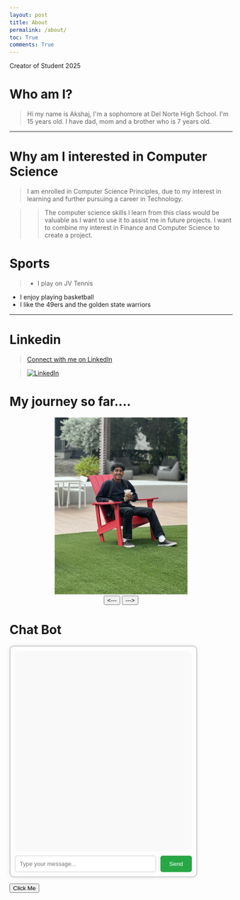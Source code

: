 ```yaml
---
layout: post
title: About
permalink: /about/
toc: True
comments: True
---
```


<style>
    body {
        font-family: Arial, sans-serif;
        background-color: #FFFFFF;
        color: #FFFFFF;
        margin: 20px;
        line-height: 1.6;
    }

<style>
    .center {
        display: block;
        margin-left: auto;
        margin-right: auto;
    }
</style>

Creator of Student 2025

# Who am I?
> Hi my name is Akshaj, I'm a sophomore at Del Norte High School. I'm 15 years old. I have dad, mom and a brother who is 7 years old.

---

<!-- <img src="{{site.baseurl}}/images/akshajg.jpg" height="200" width="200" class="center"> - correct format -->



# Why am I interested in Computer Science
 > I am enrolled in Computer Science Principles, due to my interest in learning and further pursuing a career in Technology. 


>>The computer science skills I learn from this class would be valuable as I want to use it to assist me in future projects. I want to combine my interest in Finance and Computer Science to create a project. 

# Sports
>- I play on JV Tennis
- I enjoy playing basketball
- I like the 49ers and the golden state warriors
<!-- - Luckily never broke a bone in my body
I also enjoy watching sports -->

---

<!-- <img src="{{site.baseurl}}/images/mytennis.jpg" height="200" width="200" class="center"> correct format-->

<!--# Clubs/Experience
>- Akshaya Patra - 3rd year
- DECA - 2nd year
- Academic League - 2nd year
- JV Tennis - 2nd year
- Restoring Rainbows - 1st year-->

# Linkedin

>[Connect with me on LinkedIn](https://www.linkedin.com/in/akshaj-gurugubelli-11a66129b/)

>[![LinkedIn](https://img.shields.io/badge/LinkedIn-Connect-blue)](https://www.linkedin.com/in/akshaj-gurugubelli-11a66129b/)

# My journey so far....
<div id="gallery-container" style="text-align: center;">
  <img id="gallery-image" src="../images/gallery/akshajg1.jpg" alt="Image Gallery" style="width: 300px; height: auto;">
  <br>
  <button id="prev-btn"><---</button>
  <button id="next-btn">---></button>
</div>

<script>
    // Array of image filenames located in the 'images' directory
    const imageFilenames = [
        "akshajg1.jpg",
        "akshajg2.jpg",
        "mytennis.jpg"

    ];

    let currentIndex = 0;  // To keep track of the currently displayed image

    // Reference to the gallery image element
    const galleryImage = document.getElementById('gallery-image');

    // Function to update the displayed image
    function updateImage() {
        galleryImage.src = `../images/gallery/${imageFilenames[currentIndex]}`;
        galleryImage.alt = imageFilenames[currentIndex];
    }

    // Event listeners for the buttons
    document.getElementById('prev-btn').addEventListener('click', function() {
        currentIndex = (currentIndex > 0) ? currentIndex - 1 : imageFilenames.length - 1;
        updateImage();
    });

    document.getElementById('next-btn').addEventListener('click', function() {
        currentIndex = (currentIndex < imageFilenames.length - 1) ? currentIndex + 1 : 0;
        updateImage();
    });
</script>

# Chat Bot

<style>
    .chat-container {
        width: 400px;
        height: 500px;
        border: 2px solid #ccc;
        border-radius: 10px;
        padding: 10px;
        box-shadow: 0 0 10px rgba(0, 0, 0, 0.1);
        display: flex;
        flex-direction: column;
        justify-content: space-between;
        font-family: Arial, sans-serif;
    }

    .chat-box {
        flex-grow: 1;
        overflow-y: auto;
        padding: 10px;
        background-color: #f9f9f9;
        border-radius: 10px;
        margin-bottom: 10px;
    }

    .message {
        margin: 5px 0;
        padding: 8px 12px;
        border-radius: 10px;
        display: inline-block;
    }

    .user-message {
        background-color: #cce5ff;
        align-self: flex-end;
    }

    .bot-message {
        background-color: #e2e2e2;
        align-self: flex-start;
    }

    .input-box {
        display: flex;
    }

    .input-box input {
        flex-grow: 1;
        padding: 10px;
        border: 1px solid #ccc;
        border-radius: 5px;
    }

    .input-box button {
        padding: 10px 20px;
        margin-left: 10px;
        border: none;
        background-color: #28a745;
        color: white;
        border-radius: 5px;
        cursor: pointer;
    }

    .input-box button:hover {
        background-color: #218838;
    }
</style>

<script>
    const botResponses = {
        "how are you": "I'm just a bot, but thanks for asking! How can I assist you?",
        "what is your name": "I'm an advanced chatbot here to help you out!",
        "tell me a joke": "Why don’t scientists trust atoms? Because they make up everything!",
        "what is the meaning of life": "42, according to Douglas Adams! What do you think?",
        "who created you": "I was created by a talented developer!",
    };

    function addMessage(content, className) {
        const chatBox = document.querySelector('.chat-box');
        const message = document.createElement('div');
        message.classList.add('message', className);
        message.textContent = content;
        chatBox.appendChild(message);
        chatBox.scrollTop = chatBox.scrollHeight;
    }

    function getBotResponse(userMessage) {
        const cleanedMessage = userMessage.toLowerCase().trim();
        if (botResponses[cleanedMessage]) {
            return botResponses[cleanedMessage];
        } else {
            return "I don't have an answer for that. Can you ask something else?";
        }
    }

    function handleUserInput() {
        const input = document.querySelector('input');
        const userMessage = input.value.trim();
        if (userMessage !== "") {
            addMessage(userMessage, 'user-message');
            input.value = '';

            setTimeout(() => {
                const botMessage = getBotResponse(userMessage);
                addMessage(botMessage, 'bot-message');
            }, 1000);
        }
    }

    document.addEventListener('DOMContentLoaded', () => {
        const button = document.querySelector('button');
        const input = document.querySelector('input');
        button.addEventListener('click', handleUserInput);
        input.addEventListener('keypress', (e) => {
            if (e.key === 'Enter') {
                handleUserInput();
            }
        });
    });
</script>

<div class="chat-container">
    <div class="chat-box"></div>
    <div class="input-box">
        <input type="text" placeholder="Type your message...">
        <button>Send</button>
    </div>
</div>

<button class="shadow-button">Click Me</button>


